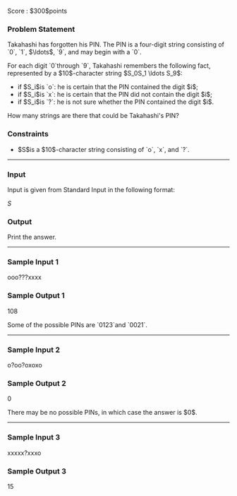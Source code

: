 
<div>

<span>

<span>

<p>
Score : $300$points
</p>

<div>

<section>

### **Problem Statement**

<p>
Takahashi has forgotten his PIN. The PIN is a four-digit string consisting of `0`, `1`, $\ldots$, `9`, and may begin with a `0`.
</p>

<p>
For each digit `0`through `9`, Takahashi remembers the following fact, represented by a $10$-character string $S_0S_1 \ldots S_9$:
</p>

<ul>

<li>
if $S_i$is `o`: he is certain that the PIN contained the digit $i$;
</li>

<li>
if $S_i$is `x`: he is certain that the PIN did not contain the digit $i$;
</li>

<li>
if $S_i$is `?`: he is not sure whether the PIN contained the digit $i$.
</li>

</ul>

<p>
How many strings are there that could be Takahashi's PIN?
</p>

</section>

</div>

<div>

<section>

### **Constraints**

<ul>

<li>
$S$is a $10$-character string consisting of `o`, `x`, and `?`.
</li>

</ul>

</section>

</div>

---

<div>

<div>

<section>

### **Input**

<p>
Input is given from Standard Input in the following format:
</p>

<div>

$S$
</div>

</section>

</div>

<div>

<section>

### **Output**

<p>
Print the answer.
</p>

</section>

</div>

</div>

---

<div>

<section>

### **Sample Input 1**

<div>

ooo???xxxx

</div>

</section>

</div>

<div>

<section>

### **Sample Output 1**

<div>

108

</div>

<p>
Some of the possible PINs are `0123`and `0021`.
</p>

</section>

</div>

---

<div>

<section>

### **Sample Input 2**

<div>

o?oo?oxoxo

</div>

</section>

</div>

<div>

<section>

### **Sample Output 2**

<div>

0

</div>

<p>
There may be no possible PINs, in which case the answer is $0$.
</p>

</section>

</div>

---

<div>

<section>

### **Sample Input 3**

<div>

xxxxx?xxxo

</div>

</section>

</div>

<div>

<section>

### **Sample Output 3**

<div>

15

</div>

</section>

</div>

</span>

</span>

</div>
